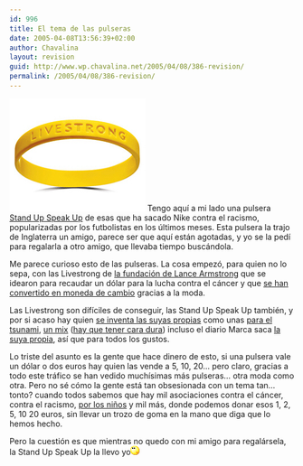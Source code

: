 ```yaml
---
id: 996
title: El tema de las pulseras
date: 2005-04-08T13:56:39+02:00
author: Chavalina
layout: revision
guid: http://www.wp.chavalina.net/2005/04/08/386-revision/
permalink: /2005/04/08/386-revision/
---
```

<img class="imgizqda" src="/imagenes/fotos/livestrong.jpg" alt="pulsera Livestrong" /> Tengo aquí a mi lado una pulsera <a href="http://www.nike.com/standupspeakup/index.jsp" target="_blank">Stand Up Speak Up</a> de esas que ha sacado Nike contra el racismo, popularizadas por los futbolistas en los últimos meses. Esta pulsera la trajo de Inglaterra un amigo, parece ser que aquí están agotadas, y yo se la pedí para regalarla a otro amigo, que llevaba tiempo buscándola.

Me parece curioso esto de las pulseras. La cosa empezó, para quien no lo sepa, con las Livestrong de <a href="http://www.livestrong.org/livestrong/portal/ep/home.do" target="_blank">la fundación de Lance Armstrong</a> que se idearon para recaudar un dólar para la lucha contra el cáncer y que <a href="http://search.ebay.es/livestrong_W0QQsofocusZbsQQsbrftogZ1QQcatrefZC6QQfromZR10QQsacatZ-1QQcatrefZC6QQfltZ9QQftrtZ1QQftrvZ1QQsadisZ200QQfposZCQF3digoQ20posQQfsopZ1QQfsooZ1" target="_blank">se han convertido en moneda de cambio</a> gracias a la moda.

Las Livestrong son difíciles de conseguir, las Stand Up Speak Up también, y por si acaso hay quien <a href="http://www.livestrongspain.net/lovespain.htm" target="_blank">se inventa las suyas propias</a> como unas <a href="http://cgi.ebay.es/ws/eBayISAPI.dll?ViewItem&#038;item=7144232423&#038;category=74729&#038;sspagename=rvi:1:3v_search" target="_blank">para el tsunami</a>, <a href="http://cgi.ebay.es/ws/eBayISAPI.dll?ViewItem&#038;item=7144489317&#038;category=74729&#038;sspagename=rvi:1:2v_search" target="_blank">un mix</a> (<a href="http://www.livestrongspain.net/ppal_gral.htm" target="_blank">hay que tener cara dura</a>) incluso el diario Marca saca <a href="http://www.marca.com/edicion/noticia/0,2458,611423,00.html" target="_blank">la suya propia</a>, así que para todos los gustos.

Lo triste del asunto es la gente que hace dinero de esto, si una pulsera vale un dólar o dos euros hay quien las vende a 5, 10, 20… pero claro, gracias a todo este tráfico se han vedido muchísimas más pulseras… otra moda como otra. Pero no sé cómo la gente está tan obsesionada con un tema tan… tonto? cuando todos sabemos que hay mil asociaciones contra el cáncer, contra el racismo, <a href="http://oxfam.com/" target="_blank">por los ni&ntilde;os</a> y mil más, donde podemos donar esos 1, 2, 5, 10 20 euros, sin llevar un trozo de goma en la mano que diga que lo hemos hecho.

Pero la cuestión es que mientras no quedo con mi amigo para regalársela, la Stand Up Speak Up la llevo yo![emo](/imagenes/emoticonos/pensativo.gif)